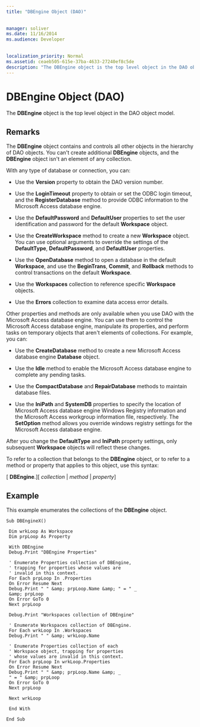 ```yaml
---
title: "DBEngine Object (DAO)"
  
  
manager: soliver
ms.date: 11/16/2014
ms.audience: Developer
 
  
localization_priority: Normal
ms.assetid: ceaeb505-615e-37ba-4633-27240ef8c5de
description: "The DBEngine object is the top level object in the DAO object model."
---
```


# DBEngine Object (DAO)

The **DBEngine** object is the top level object in the DAO object model. 
  
## Remarks

The **DBEngine** object contains and controls all other objects in the hierarchy of DAO objects. You can't create additional **DBEngine** objects, and the **DBEngine** object isn't an element of any collection. 
  
With any type of database or connection, you can:
  
- Use the **Version** property to obtain the DAO version number. 
    
- Use the **LoginTimeout** property to obtain or set the ODBC login timeout, and the **RegisterDatabase** method to provide ODBC information to the Microsoft Access database engine. 
    
- Use the **DefaultPassword** and **DefaultUser** properties to set the user identification and password for the default **Workspace** object. 
    
- Use the **CreateWorkspace** method to create a new **Workspace** object. You can use optional arguments to override the settings of the **DefaultType**, **DefaultPassword**, and **DefaultUser** properties. 
    
- Use the **OpenDatabase** method to open a database in the default **Workspace**, and use the **BeginTrans**, **Commit**, and **Rollback** methods to control transactions on the default **Workspace**. 
    
- Use the **Workspaces** collection to reference specific **Workspace** objects. 
    
- Use the **Errors** collection to examine data access error details. 
    
Other properties and methods are only available when you use DAO with the Microsoft Access database engine. You can use them to control the Microsoft Access database engine, manipulate its properties, and perform tasks on temporary objects that aren't elements of collections. For example, you can:
  
- Use the **CreateDatabase** method to create a new Microsoft Access database engine **Database** object. 
    
- Use the **Idle** method to enable the Microsoft Access database engine to complete any pending tasks. 
    
- Use the **CompactDatabase** and **RepairDatabase** methods to maintain database files. 
    
- Use the **IniPath** and **SystemDB** properties to specify the location of Microsoft Access database engine Windows Registry information and the Microsoft Access workgroup information file, respectively. The **SetOption** method allows you override windows registry settings for the Microsoft Access database engine. 
    
After you change the **DefaultType** and **IniPath** property settings, only subsequent **Workspace** objects will reflect these changes. 
  
To refer to a collection that belongs to the **DBEngine** object, or to refer to a method or property that applies to this object, use this syntax: 
  
[ **DBEngine**.][  _collection_ |  _method_ |  _property_]
  
## Example

This example enumerates the collections of the **DBEngine** object. 
  
```
Sub DBEngineX() 
 
 Dim wrkLoop As Workspace 
 Dim prpLoop As Property 
 
 With DBEngine 
 Debug.Print "DBEngine Properties" 
 
 ' Enumerate Properties collection of DBEngine, 
 ' trapping for properties whose values are 
 ' invalid in this context. 
 For Each prpLoop In .Properties 
 On Error Resume Next 
 Debug.Print " " &amp; prpLoop.Name &amp; " = " _ 
 &amp; prpLoop 
 On Error GoTo 0 
 Next prpLoop 
 
 Debug.Print "Workspaces collection of DBEngine" 
 
 ' Enumerate Workspaces collection of DBEngine. 
 For Each wrkLoop In .Workspaces 
 Debug.Print " " &amp; wrkLoop.Name 
 
 ' Enumerate Properties collection of each 
 ' Workspace object, trapping for properties 
 ' whose values are invalid in this context. 
 For Each prpLoop In wrkLoop.Properties 
 On Error Resume Next 
 Debug.Print " " &amp; prpLoop.Name &amp; _ 
 " = " &amp; prpLoop 
 On Error GoTo 0 
 Next prpLoop 
 
 Next wrkLoop 
 
 End With 
 
End Sub 

```


